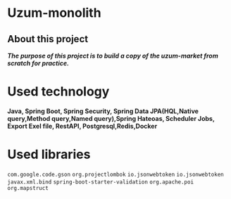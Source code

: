 # Uzum-monolith
## About this project
***The purpose of this project is to build a copy of the uzum-market from scratch for practice.***
# Used technology
**Java, Spring Boot, Spring Security, Spring Data JPA(HQL,Native query,Method query,Named query),Spring Hateoas, Scheduler Jobs, Export Exel file, RestAPI, Postgresql,Redis,Docker**
# Used libraries
```com.google.code.gson```
```org.projectlombok```
```io.jsonwebtoken```
```io.jsonwebtoken```
```javax.xml.bind```
```spring-boot-starter-validation```
```org.apache.poi```
```org.mapstruct```